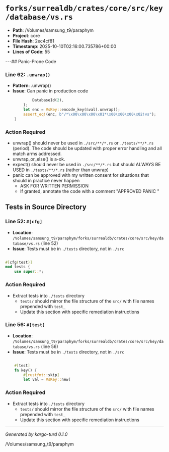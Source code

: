# `forks/surrealdb/crates/core/src/key/database/vs.rs`

- **Path**: /Volumes/samsung_t9/paraphym
- **Project**: core
- **File Hash**: 2ec4cf81  
- **Timestamp**: 2025-10-10T02:16:00.735786+00:00  
- **Lines of Code**: 55

---## Panic-Prone Code


### Line 62: `.unwrap()`

- **Pattern**: .unwrap()
- **Issue**: Can panic in production code

```rust
			DatabaseId(2),
		);
		let enc = VsKey::encode_key(&val).unwrap();
		assert_eq!(enc, b"/*\x00\x00\x00\x01*\x00\x00\x00\x02!vs");
	}
```

### Action Required

- unwrap() should never be used in `./src/**/*.rs` or `./tests/**/*.rs` (period). The code should be updated with proper error handling and all match arms addressed.
- unwrap_or_else() is a-ok. 
- expect() should never be used in `./src/**/*.rs` but should ALWAYS BE USED in `./tests/**/*.rs` (rather than unwrap)
- panic can be approved with my written consent for situations that should in practice never happen  
  - ASK FOR WRITTEN PERMISSION
  - If granted, annotate the code with a comment "APPROVED PANIC "

## Tests in Source Directory


### Line 52: `#[cfg]`

- **Location**: `/Volumes/samsung_t9/paraphym/forks/surrealdb/crates/core/src/key/database/vs.rs` (line 52)
- **Issue**: Tests must be in `./tests` directory, not in `./src`

```rust

#[cfg(test)]
mod tests {
	use super::*;

```

### Action Required

- Extract tests into `./tests` directory
  - `tests/` should mirror the file structure of the `src/` with file names prepended with `test_`
  - Update this section with specific remediation instructions
  


### Line 56: `#[test]`

- **Location**: `/Volumes/samsung_t9/paraphym/forks/surrealdb/crates/core/src/key/database/vs.rs` (line 56)
- **Issue**: Tests must be in `./tests` directory, not in `./src`

```rust

	#[test]
	fn key() {
		#[rustfmt::skip]
		let val = VsKey::new(
```

### Action Required

- Extract tests into `./tests` directory
  - `tests/` should mirror the file structure of the `src/` with file names prepended with `test_`
  - Update this section with specific remediation instructions
  

---

*Generated by kargo-turd 0.1.0*

/Volumes/samsung_t9/paraphym